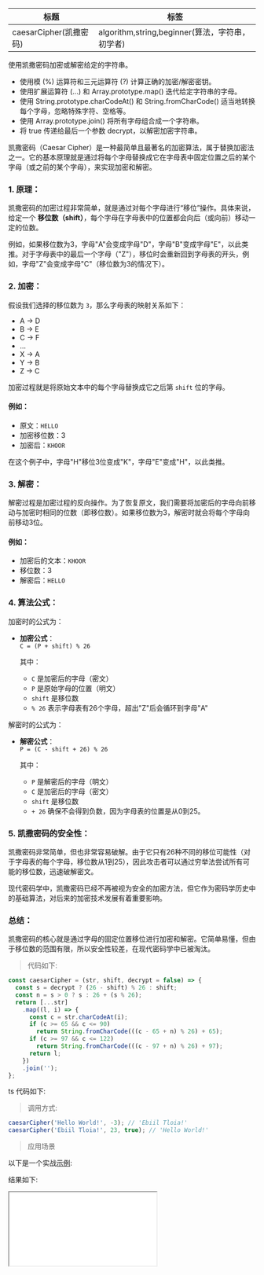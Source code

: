 | 标题                   | 标签                                            |
| ---------------------- | ----------------------------------------------- |
| caesarCipher(凯撒密码) | algorithm,string,beginner(算法，字符串，初学者) |

使用凯撒密码加密或解密给定的字符串。

- 使用模 (%) 运算符和三元运算符 (?) 计算正确的加密/解密密钥。
- 使用扩展运算符 (...) 和 Array.prototype.map() 迭代给定字符串的字母。
- 使用 String.prototype.charCodeAt() 和 String.fromCharCode() 适当地转换每个字母，忽略特殊字符、空格等。
- 使用 Array.prototype.join() 将所有字母组合成一个字符串。
- 将 true 传递给最后一个参数 decrypt，以解密加密字符串。

凯撒密码（Caesar Cipher）是一种最简单且最著名的加密算法，属于替换加密法之一。它的基本原理就是通过将每个字母替换成它在字母表中固定位置之后的某个字母（或之前的某个字母），来实现加密和解密。

### 1. **原理：**

凯撒密码的加密过程非常简单，就是通过对每个字母进行“移位”操作。具体来说，给定一个 **移位数（shift）**，每个字母在字母表中的位置都会向后（或向前）移动一定的位数。

例如，如果移位数为3，字母"A"会变成字母"D"，字母"B"变成字母"E"，以此类推。对于字母表中的最后一个字母（"Z"），移位时会重新回到字母表的开头，例如，字母"Z"会变成字母"C"（移位数为3的情况下）。

### 2. **加密：**

假设我们选择的移位数为 `3`，那么字母表的映射关系如下：

- A → D
- B → E
- C → F
- ...
- X → A
- Y → B
- Z → C

加密过程就是将原始文本中的每个字母替换成它之后第 `shift` 位的字母。

#### 例如：
- 原文：`HELLO`
- 加密移位数：3
- 加密后：`KHOOR`

在这个例子中，字母"H"移位3位变成"K"，字母"E"变成"H"，以此类推。

### 3. **解密：**

解密过程是加密过程的反向操作。为了恢复原文，我们需要将加密后的字母向前移动与加密时相同的位数（即移位数）。如果移位数为3，解密时就会将每个字母向前移动3位。

#### 例如：
- 加密后的文本：`KHOOR`
- 移位数：3
- 解密后：`HELLO`

### 4. **算法公式：**

加密时的公式为：

- **加密公式**：  
  `C = (P + shift) % 26`
  
  其中：
  - `C` 是加密后的字母（密文）
  - `P` 是原始字母的位置（明文）
  - `shift` 是移位数
  - `% 26` 表示字母表有26个字母，超出"Z"后会循环到字母"A"

解密时的公式为：

- **解密公式**：  
  `P = (C - shift + 26) % 26`

  其中：
  - `P` 是解密后的字母（明文）
  - `C` 是加密后的字母（密文）
  - `shift` 是移位数
  - `+ 26` 确保不会得到负数，因为字母表的位置是从0到25。

### 5. **凯撒密码的安全性：**

凯撒密码非常简单，但也非常容易破解。由于它只有26种不同的移位可能性（对于字母表的每个字母，移位数从1到25），因此攻击者可以通过穷举法尝试所有可能的移位数，迅速破解密文。

现代密码学中，凯撒密码已经不再被视为安全的加密方法，但它作为密码学历史中的基础算法，对后来的加密技术发展有着重要影响。

### 总结：

凯撒密码的核心就是通过字母的固定位置移位进行加密和解密。它简单易懂，但由于移位数的范围有限，所以安全性较差，在现代密码学中已被淘汰。

> 代码如下:

```js
const caesarCipher = (str, shift, decrypt = false) => {
  const s = decrypt ? (26 - shift) % 26 : shift;
  const n = s > 0 ? s : 26 + (s % 26);
  return [...str]
    .map((l, i) => {
      const c = str.charCodeAt(i);
      if (c >= 65 && c <= 90)
        return String.fromCharCode(((c - 65 + n) % 26) + 65);
      if (c >= 97 && c <= 122)
        return String.fromCharCode(((c - 97 + n) % 26) + 97);
      return l;
    })
    .join('');
};
```

ts 代码如下:

<div class="code-editor" data-url="codes/javascript/ts/caesar-cipher.ts" data-language="typescript"></div>

> 调用方式:

```js
caesarCipher('Hello World!', -3); // 'Ebiil Tloia!'
caesarCipher('Ebiil Tloia!', 23, true); // 'Hello World!'
```

> 应用场景

以下是一个实战<a href="codes/javascript/html/caesar-cipher.html" target="_blank" rel="noopener noreferrer">示例</a>:

<div class="code-editor" data-url="codes/javascript/html/caesar-cipher.html" data-language="html"></div>

结果如下:

<iframe src="codes/javascript/html/caesar-cipher.html"></iframe>
